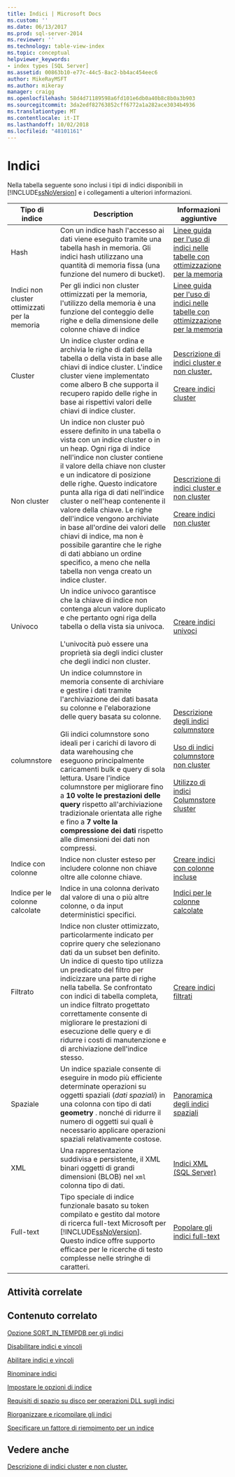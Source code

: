 ```yaml
---
title: Indici | Microsoft Docs
ms.custom: ''
ms.date: 06/13/2017
ms.prod: sql-server-2014
ms.reviewer: ''
ms.technology: table-view-index
ms.topic: conceptual
helpviewer_keywords:
- index types [SQL Server]
ms.assetid: 00863b10-e77c-44c5-8ac2-bb4ac454eec6
author: MikeRayMSFT
ms.author: mikeray
manager: craigg
ms.openlocfilehash: 58d4d71189598a6fd101e6db0a40b8c8b0a3b903
ms.sourcegitcommit: 3da2edf82763852cff6772a1a282ace3034b4936
ms.translationtype: MT
ms.contentlocale: it-IT
ms.lasthandoff: 10/02/2018
ms.locfileid: "48101161"
---
```

# <a name="indexes"></a>Indici
  Nella tabella seguente sono inclusi i tipi di indici disponibili in [!INCLUDE[ssNoVersion](../../includes/ssnoversion-md.md)] e i collegamenti a ulteriori informazioni.  
  
|Tipo di indice|Description|Informazioni aggiuntive|  
|----------------|-----------------|----------------------------|  
|Hash|Con un indice hash l'accesso ai dati viene eseguito tramite una tabella hash in memoria. Gli indici hash utilizzano una quantità di memoria fissa (una funzione del numero di bucket).|[Linee guida per l'uso di indici nelle tabelle con ottimizzazione per la memoria](../in-memory-oltp/memory-optimized-tables.md)|  
|Indici non cluster ottimizzati per la memoria|Per gli indici non cluster ottimizzati per la memoria, l'utilizzo della memoria è una funzione del conteggio delle righe e della dimensione delle colonne chiave di indice|[Linee guida per l'uso di indici nelle tabelle con ottimizzazione per la memoria](../in-memory-oltp/memory-optimized-tables.md)|  
|Cluster|Un indice cluster ordina e archivia le righe di dati della tabella o della vista in base alle chiavi di indice cluster. L'indice cluster viene implementato come albero B che supporta il recupero rapido delle righe in base ai rispettivi valori delle chiavi di indice cluster.|[Descrizione di indici cluster e non cluster.](clustered-and-nonclustered-indexes-described.md)<br /><br /> [Creare indici cluster](create-clustered-indexes.md)|  
|Non cluster|Un indice non cluster può essere definito in una tabella o vista con un indice cluster o in un heap. Ogni riga di indice nell'indice non cluster contiene il valore della chiave non cluster e un indicatore di posizione delle righe. Questo indicatore punta alla riga di dati nell'indice cluster o nell'heap contenente il valore della chiave. Le righe dell'indice vengono archiviate in base all'ordine dei valori delle chiavi di indice, ma non è possibile garantire che le righe di dati abbiano un ordine specifico, a meno che nella tabella non venga creato un indice cluster.|[Descrizione di indici cluster e non cluster](clustered-and-nonclustered-indexes-described.md)<br /><br /> [Creare indici non cluster](create-nonclustered-indexes.md)|  
|Univoco|Un indice univoco garantisce che la chiave di indice non contenga alcun valore duplicato e che pertanto ogni riga della tabella o della vista sia univoca.<br /><br /> L'univocità può essere una proprietà sia degli indici cluster che degli indici non cluster.|[Creare indici univoci](create-unique-indexes.md)|  
|columnstore|Un indice columnstore in memoria consente di archiviare e gestire i dati tramite l'archiviazione dei dati basata su colonne e l'elaborazione delle query basata su colonne.<br /><br /> Gli indici columnstore sono ideali per i carichi di lavoro di data warehousing che eseguono principalmente caricamenti bulk e query di sola lettura. Usare l'indice columnstore per migliorare fino a **10 volte le prestazioni delle query** rispetto all'archiviazione tradizionale orientata alle righe e fino a **7 volte la compressione dei dati** rispetto alle dimensioni dei dati non compressi.|[Descrizione degli indici columnstore](columnstore-indexes-described.md)<br /><br /> [Uso di indici columnstore non cluster](../../database-engine/using-nonclustered-columnstore-indexes.md)<br /><br /> [Utilizzo di indici Columnstore cluster](../../database-engine/using-clustered-columnstore-indexes.md)|  
|Indice con colonne|Indice non cluster esteso per includere colonne non chiave oltre alle colonne chiave.|[Creare indici con colonne incluse](create-indexes-with-included-columns.md)|  
|Indice per le colonne calcolate|Indice in una colonna derivato dal valore di una o più altre colonne, o da input deterministici specifici.|[Indici per le colonne calcolate](indexes-on-computed-columns.md)|  
|Filtrato|Indice non cluster ottimizzato, particolarmente indicato per coprire query che selezionano dati da un subset ben definito. Un indice di questo tipo utilizza un predicato del filtro per indicizzare una parte di righe nella tabella. Se confrontato con indici di tabella completa, un indice filtrato progettato correttamente consente di migliorare le prestazioni di esecuzione delle query e di ridurre i costi di manutenzione e di archiviazione dell'indice stesso.|[Creare indici filtrati](create-filtered-indexes.md)|  
|Spaziale|Un indice spaziale consente di eseguire in modo più efficiente determinate operazioni su oggetti spaziali (*dati spaziali*) in una colonna con tipo di dati **geometry** . nonché di ridurre il numero di oggetti sui quali è necessario applicare operazioni spaziali relativamente costose.|[Panoramica degli indici spaziali](../spatial/spatial-indexes-overview.md)|  
|XML|Una rappresentazione suddivisa e persistente, il XML binari oggetti di grandi dimensioni (BLOB) nel `xml` colonna tipo di dati.|[Indici XML &#40;SQL Server&#41;](../xml/xml-indexes-sql-server.md)|  
|Full-text|Tipo speciale di indice funzionale basato su token compilato e gestito dal motore di ricerca full-text Microsoft per [!INCLUDE[ssNoVersion](../../includes/ssnoversion-md.md)]. Questo indice offre supporto efficace per le ricerche di testo complesse nelle stringhe di caratteri.|[Popolare gli indici full-text](../search/populate-full-text-indexes.md)|  
  
## <a name="related-tasks"></a>Attività correlate  
  
## <a name="related-content"></a>Contenuto correlato  
 [Opzione SORT_IN_TEMPDB per gli indici](sort-in-tempdb-option-for-indexes.md)  
  
 [Disabilitare indici e vincoli](disable-indexes-and-constraints.md)  
  
 [Abilitare indici e vincoli](enable-indexes-and-constraints.md)  
  
 [Rinominare indici](rename-indexes.md)  
  
 [Impostare le opzioni di indice](set-index-options.md)  
  
 [Requisiti di spazio su disco per operazioni DLL sugli indici](disk-space-requirements-for-index-ddl-operations.md)  
  
 [Riorganizzare e ricompilare gli indici](reorganize-and-rebuild-indexes.md)  
  
 [Specificare un fattore di riempimento per un indice](specify-fill-factor-for-an-index.md)  
  
## <a name="see-also"></a>Vedere anche  
 [Descrizione di indici cluster e non cluster.](clustered-and-nonclustered-indexes-described.md)  
  
  
